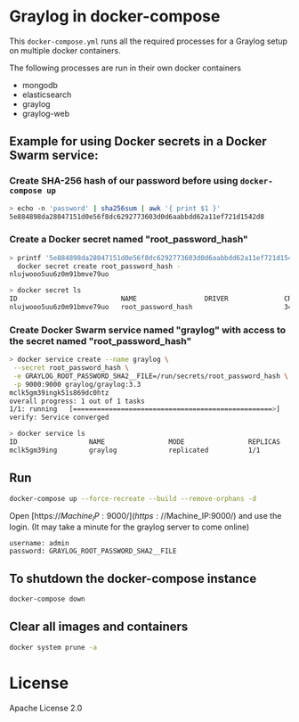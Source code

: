 # Graylog in docker-compose
This `docker-compose.yml` runs all the required processes for a Graylog setup on multiple docker containers.

The following processes are run in their own docker containers

* mongodb 
* elasticsearch 
* graylog
* graylog-web 

## Example for using Docker secrets in a Docker Swarm service:

### Create SHA-256 hash of our password before using `docker-compose up`
```bash
> echo -n 'password' | sha256sum | awk '{ print $1 }'
5e884898da28047151d0e56f8dc6292773603d0d6aabbdd62a11ef721d1542d8
```

### Create a Docker secret named "root_password_hash"
```bash
> printf '5e884898da28047151d0e56f8dc6292773603d0d6aabbdd62a11ef721d1542d8' | \
  docker secret create root_password_hash -
nlujwooo5uu6z0m91bmve79uo

> docker secret ls
ID                          NAME                 DRIVER              CREATED             UPDATED
nlujwooo5uu6z0m91bmve79uo   root_password_hash                       34 seconds ago      34 seconds ago
```

### Create Docker Swarm service named "graylog" with access to the secret named "root_password_hash"
```bash
> docker service create --name graylog \
 --secret root_password_hash \
 -e GRAYLOG_ROOT_PASSWORD_SHA2__FILE=/run/secrets/root_password_hash \
 -p 9000:9000 graylog/graylog:3.3
mclk5gm39ingk51s869dc0htz
overall progress: 1 out of 1 tasks
1/1: running   [==================================================>]
verify: Service converged

> docker service ls
ID                  NAME                MODE                REPLICAS            IMAGE               PORTS
mclk5gm39ing        graylog             replicated          1/1                 graylog:3.3      *:9000->9000/tcp
```

## Run 
```bash
docker-compose up --force-recreate --build --remove-orphans -d
```
Open [https://$Machine_IP:9000/](https://$Machine_IP:9000/) and use the login. (It may take a minute for the graylog server to come online)

```
username: admin
password: GRAYLOG_ROOT_PASSWORD_SHA2__FILE
```
## To shutdown the docker-compose instance
``` bash
docker-compose down
```
## Clear all images and containers
```bash
docker system prune -a
```

# License
Apache License 2.0